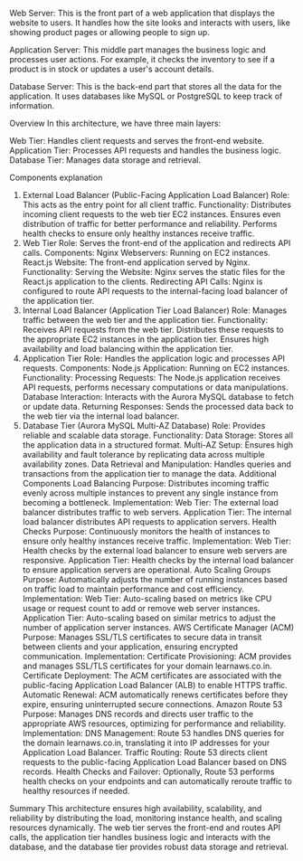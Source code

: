 Web Server: This is the front part of a web application that displays the website to users. 
It handles how the site looks and interacts with users, like showing product pages or allowing people to sign up.

Application Server: This middle part manages the business logic and processes user actions. 
For example, it checks the inventory to see if a product is in stock or updates a user's account details.

Database Server: This is the back-end part that stores all the data for the application. 
It uses databases like MySQL or PostgreSQL to keep track of information.

Overview
In this architecture, we have three main layers:

Web Tier: Handles client requests and serves the front-end website.
Application Tier: Processes API requests and handles the business logic.
Database Tier: Manages data storage and retrieval.

Components explanation
1. External Load Balancer (Public-Facing Application Load Balancer)
Role: This acts as the entry point for all client traffic.
Functionality:
Distributes incoming client requests to the web tier EC2 instances.
Ensures even distribution of traffic for better performance and reliability.
Performs health checks to ensure only healthy instances receive traffic.
2. Web Tier
Role: Serves the front-end of the application and redirects API calls.
Components:
Nginx Webservers: Running on EC2 instances.
React.js Website: The front-end application served by Nginx.
Functionality:
Serving the Website: Nginx serves the static files for the React.js application to the clients.
Redirecting API Calls: Nginx is configured to route API requests to the internal-facing load balancer of the application tier.
3. Internal Load Balancer (Application Tier Load Balancer)
Role: Manages traffic between the web tier and the application tier.
Functionality:
Receives API requests from the web tier.
Distributes these requests to the appropriate EC2 instances in the application tier.
Ensures high availability and load balancing within the application tier.
4. Application Tier
Role: Handles the application logic and processes API requests.
Components:
Node.js Application: Running on EC2 instances.
Functionality:
Processing Requests: The Node.js application receives API requests, performs necessary computations or data manipulations.
Database Interaction: Interacts with the Aurora MySQL database to fetch or update data.
Returning Responses: Sends the processed data back to the web tier via the internal load balancer.
5. Database Tier (Aurora MySQL Multi-AZ Database)
Role: Provides reliable and scalable data storage.
Functionality:
Data Storage: Stores all the application data in a structured format.
Multi-AZ Setup: Ensures high availability and fault tolerance by replicating data across multiple availability zones.
Data Retrieval and Manipulation: Handles queries and transactions from the application tier to manage the data.
Additional Components
Load Balancing
Purpose: Distributes incoming traffic evenly across multiple instances to prevent any single instance from becoming a bottleneck.
Implementation:
Web Tier: The external load balancer distributes traffic to web servers.
Application Tier: The internal load balancer distributes API requests to application servers.
Health Checks
Purpose: Continuously monitors the health of instances to ensure only healthy instances receive traffic.
Implementation:
Web Tier: Health checks by the external load balancer to ensure web servers are responsive.
Application Tier: Health checks by the internal load balancer to ensure application servers are operational.
Auto Scaling Groups
Purpose: Automatically adjusts the number of running instances based on traffic load to maintain performance and cost efficiency.
Implementation:
Web Tier: Auto-scaling based on metrics like CPU usage or request count to add or remove web server instances.
Application Tier: Auto-scaling based on similar metrics to adjust the number of application server instances.
AWS Certificate Manager (ACM)
Purpose: Manages SSL/TLS certificates to secure data in transit between clients and your application, ensuring encrypted communication.
Implementation:
Certificate Provisioning: ACM provides and manages SSL/TLS certificates for your domain learnaws.co.in.
Certificate Deployment: The ACM certificates are associated with the public-facing Application Load Balancer (ALB) to enable HTTPS traffic.
Automatic Renewal: ACM automatically renews certificates before they expire, ensuring uninterrupted secure connections.
Amazon Route 53
Purpose: Manages DNS records and directs user traffic to the appropriate AWS resources, optimizing for performance and reliability.
Implementation:
DNS Management: Route 53 handles DNS queries for the domain learnaws.co.in, translating it into IP addresses for your Application Load Balancer.
Traffic Routing: Route 53 directs client requests to the public-facing Application Load Balancer based on DNS records.
Health Checks and Failover: Optionally, Route 53 performs health checks on your endpoints and can automatically reroute traffic to healthy resources if needed.

Summary
This architecture ensures high availability, scalability, and reliability by distributing the load, monitoring instance health, and scaling resources dynamically. The web tier serves the front-end and routes API calls, the application tier handles business logic and interacts with the database, and the database tier provides robust data storage and retrieval.
